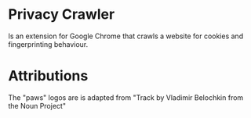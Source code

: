 # Privacy Crawler

Is an extension for Google Chrome that crawls a website for cookies and fingerprinting behaviour.

# Attributions

The "paws" logos are is adapted from "Track by Vladimir Belochkin from the Noun Project"
